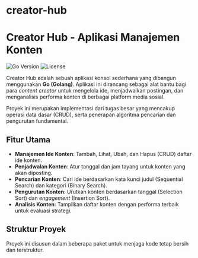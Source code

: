 # creator-hub
# Creator Hub - Aplikasi Manajemen Konten

![Go Version](https://img.shields.io/badge/Go-1.18%2B-blue.svg)
![License](https://img.shields.io/badge/License-MIT-green.svg)

Creator Hub adalah sebuah aplikasi konsol sederhana yang dibangun menggunakan **Go (Golang)**. Aplikasi ini dirancang sebagai alat bantu bagi para *content creator* untuk mengelola ide, menjadwalkan postingan, dan menganalisis performa konten di berbagai platform media sosial.

Proyek ini merupakan implementasi dari tugas besar yang mencakup operasi data dasar (CRUD), serta penerapan algoritma pencarian dan pengurutan fundamental.

## Fitur Utama

- **Manajemen Ide Konten**: Tambah, Lihat, Ubah, dan Hapus (CRUD) daftar ide konten.
- **Penjadwalan Konten**: Atur tanggal dan jam tayang untuk konten yang akan diposting.
- **Pencarian Konten**: Cari ide berdasarkan kata kunci judul (Sequential Search) dan kategori (Binary Search).
- **Pengurutan Konten**: Urutkan konten berdasarkan tanggal (Selection Sort) dan *engagement* (Insertion Sort).
- **Analisis Konten**: Tampilkan daftar konten dengan performa terbaik untuk evaluasi strategi.

## Struktur Proyek

Proyek ini disusun dalam beberapa paket untuk menjaga kode tetap bersih dan terstruktur.